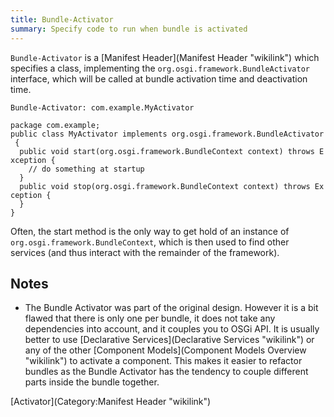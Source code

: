 ```yaml
---
title: Bundle-Activator
summary: Specify code to run when bundle is activated
---
```


`Bundle-Activator` is a [Manifest Header](Manifest Header "wikilink")
which specifies a class, implementing the
`org.osgi.framework.BundleActivator` interface, which will be called at
bundle activation time and deactivation time.

`Bundle-Activator: com.example.MyActivator`

`package com.example;`  
`public class MyActivator implements org.osgi.framework.BundleActivator {`  
`  public void start(org.osgi.framework.BundleContext context) throws Exception {`  
`    // do something at startup`  
`  }`  
`  public void stop(org.osgi.framework.BundleContext context) throws Exception {`  
`  }`  
`}`

Often, the start method is the only way to get hold of an instance of
`org.osgi.framework.BundleContext`, which is then used to find other
services (and thus interact with the remainder of the framework).

Notes
-----

-   The Bundle Activator was part of the original design. However it is
    a bit flawed that there is only one per bundle, it does not take any
    dependencies into account, and it couples you to OSGi API. It is
    usually better to use [Declarative
    Services](Declarative Services "wikilink") or any of the other
    [Component Models](Component Models Overview "wikilink") to activate
    a component. This makes it easier to refactor bundles as the Bundle
    Activator has the tendency to couple different parts inside the
    bundle together.

[Activator](Category:Manifest Header "wikilink")

